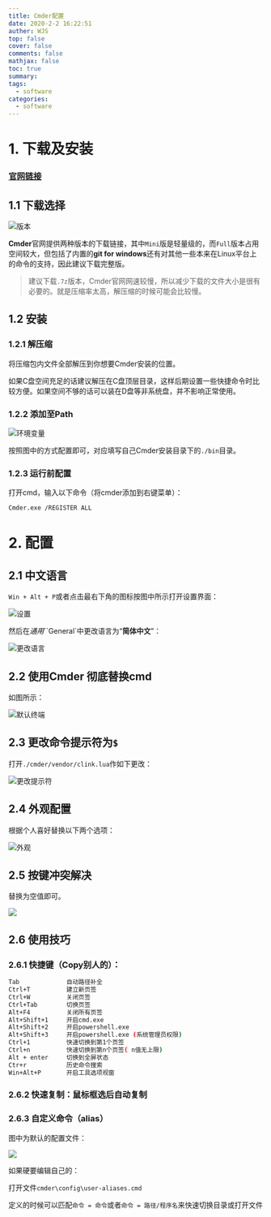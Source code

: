 ```yaml
---
title: Cmder配置
date: 2020-2-2 16:22:51
auther: WJS
top: false
cover: false
comments: false
mathjax: false
toc: true
summary:
tags:
  - software
categories:
  - software
---
```


# 1. 下载及安装

### [官网链接](https://cmder.net/)

## 1.1 下载选择

![版本](https://cdn.jsdelivr.net/gh/wjsoj/pic/img/20200202203800.png)

**Cmder**官网提供两种版本的下载链接，其中`Mini`版是轻量级的，而`Full`版本占用空间较大，但包括了内置的**git for windows**还有对其他一些本来在Linux平台上的命令的支持，因此建议下载完整版。

> 建议下载`.7z`版本，Cmder官网网速较慢，所以减少下载的文件大小是很有必要的。就是压缩率太高，解压缩的时候可能会比较慢。

## 1.2 安装

### 1.2.1 解压缩

将压缩包内文件全部解压到你想要Cmder安装的位置。

如果C盘空间充足的话建议解压在C盘顶层目录，这样后期设置一些快捷命令时比较方便。如果空间不够的话可以装在D盘等非系统盘，并不影响正常使用。

### 1.2.2 添加至Path

![环境变量](https://cdn.jsdelivr.net/gh/wjsoj/pic/img/20200202204828.png)

按照图中的方式配置即可，对应填写自己Cmder安装目录下的`./bin`目录。

### 1.2.3 运行前配置

打开cmd，输入以下命令（将cmder添加到右键菜单）：

``` bash
Cmder.exe /REGISTER ALL
```

# 2. 配置

## 2.1 中文语言

`Win + Alt + P`或者点击最右下角的图标按图中所示打开设置界面：

![设置](https://cdn.jsdelivr.net/gh/wjsoj/pic/img/20200202211914.png)

然后在*通用*``General`中更改语言为“**简体中文**”：

![更改语言](https://cdn.jsdelivr.net/gh/wjsoj/pic/img/20200202162902.png)

## 2.2 使用Cmder 彻底替换cmd

如图所示：

![默认终端](https://cdn.jsdelivr.net/gh/wjsoj/pic/img/image-20200202212257173.png)

## 2.3 更改命令提示符为`$`

打开`./cmder/vendor/clink.lua`作如下更改：

![更改提示符](https://cdn.jsdelivr.net/gh/wjsoj/pic/img/20200202212649.png)

## 2.4 外观配置

根据个人喜好替换以下两个选项：

![外观](https://cdn.jsdelivr.net/gh/wjsoj/pic/img/20200202212815.png)

## 2.5 按键冲突解决

替换为空值即可。

![](https://cdn.jsdelivr.net/gh/wjsoj/pic/img/20200202213006.png)

## 2.6 使用技巧

### 2.6.1 快捷键（Copy别人的）：

``` bash
Tab      		自动路径补全
Ctrl+T   		建立新页签
Ctrl+W    		关闭页签
Ctrl+Tab  		切换页签
Alt+F4    		关闭所有页签
Alt+Shift+1 	开启cmd.exe
Alt+Shift+2 	开启powershell.exe
Alt+Shift+3 	开启powershell.exe (系统管理员权限)
Ctrl+1      	快速切换到第1个页签
Ctrl+n      	快速切换到第n个页签( n值无上限)
Alt + enter 	切换到全屏状态
Ctr+r       	历史命令搜索
Win+Alt+P  		开启工具选项视窗
```

### 2.6.2 快速复制：鼠标框选后自动复制

### 2.6.3 自定义命令（alias）

图中为默认的配置文件：

![](https://cdn.jsdelivr.net/gh/wjsoj/pic/img/20200202213623.png)

如果硬要编辑自己的：

打开文件`cmder\config\user-aliases.cmd`

定义的时候可以匹配`命令 = 命令`或者`命令 = 路径/程序名`来快速切换目录或打开文件